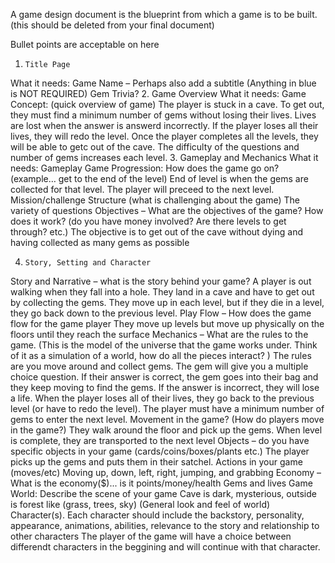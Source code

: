 A game design document is the blueprint from which a game is to be built.  
(this should be deleted from your final document) 

Bullet points are acceptable on here
 
1.     Title Page  
What it needs: Game Name – Perhaps also add a subtitle (Anything in blue is NOT REQUIRED) 
			Gem Trivia? 
2.     Game Overview
What it needs:   	Game Concept: (quick overview of game)
		The player is stuck in a cave. To get out, they must find a minimum number of gems without losing their lives. Lives are lost when the answer is answerd incorrectly. If the player loses all their lives, they will redo the level. Once the player completes all the levels, they will be able to getc out of the cave. The difficulty of the questions and number of gems increases each level. 
3.     Gameplay and  Mechanics
What it needs:		Gameplay
Game Progression: How does the game go on? (example… get to the end of the level) End of level is when the gems are collected for that level. The player will preceed to the next level. 
Mission/challenge Structure (what is challenging about the game)
The variety of questions 
Objectives – What are the objectives of the game? How does it work? (do you have money involved? Are there levels to get through? etc.) The objective is to get out of the cave without dying and having collected as many gems as possible 

4.     Story, Setting and Character 
Story and Narrative – what is the story behind your game? A player is out walking when they fall into a hole. They land in a cave and have to get out by collecting the gems. They move up in each level, but if they die in a level, they go back down to the previous level. 
Play Flow – How does the game flow for the game player
They move up levels but move up physically on the floors until they reach the surface 
Mechanics – What are the rules to the game. (This is the model of the universe that the game works under.  Think of it as a simulation of a world, how do all the pieces interact? )
The rules are you move around and collect gems. The gem will give you a multiple choice question. If their answer is correct, the gem goes into their bag and they keep moving to find the gems. If the answer is incorrect, they will lose a life. When the player loses all of their lives, they go back to the previous level (or have to redo the level). The player must have a minimum number of gems to enter the next level. 
Movement in the game? (How do players move in the game?)
They walk around the floor and pick up the gems. When level is complete, they are transported to the next level 
Objects – do you have specific objects in your game (cards/coins/boxes/plants etc.) The player picks up the gems and puts them in their satchel. 
				Actions in your game (moves/etc)
				Moving up, down, left, right, jumping, and grabbing 
Economy – What is the economy($)... is it points/money/health
Gems and lives 
Game World: Describe the scene of your game
Cave is dark, mysterious, outside is forest like (grass, trees, sky)
(General look and feel of world)
Character(s).  Each character should include the backstory, personality, appearance, animations, abilities, relevance to the story and relationship to other characters
The player of the game will have a choice between differendt characters in the beggining and will continue with that character. 


